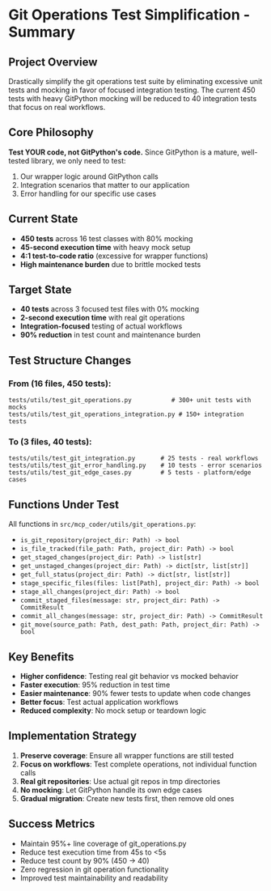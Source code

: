 # Git Operations Test Simplification - Summary

## Project Overview
Drastically simplify the git operations test suite by eliminating excessive unit tests and mocking in favor of focused integration testing. The current 450 tests with heavy GitPython mocking will be reduced to 40 integration tests that focus on real workflows.

## Core Philosophy
**Test YOUR code, not GitPython's code.** Since GitPython is a mature, well-tested library, we only need to test:
1. Our wrapper logic around GitPython calls
2. Integration scenarios that matter to our application  
3. Error handling for our specific use cases

## Current State
- **450 tests** across 16 test classes with 80% mocking
- **45-second execution time** with heavy mock setup
- **4:1 test-to-code ratio** (excessive for wrapper functions)
- **High maintenance burden** due to brittle mocked tests

## Target State
- **40 tests** across 3 focused test files with 0% mocking
- **2-second execution time** with real git operations
- **Integration-focused** testing of actual workflows
- **90% reduction** in test count and maintenance burden

## Test Structure Changes

### From (16 files, 450 tests):
```
tests/utils/test_git_operations.py           # 300+ unit tests with mocks
tests/utils/test_git_operations_integration.py # 150+ integration tests
```

### To (3 files, 40 tests):
```
tests/utils/test_git_integration.py       # 25 tests - real workflows
tests/utils/test_git_error_handling.py    # 10 tests - error scenarios  
tests/utils/test_git_edge_cases.py        # 5 tests - platform/edge cases
```

## Functions Under Test
All functions in `src/mcp_coder/utils/git_operations.py`:
- `is_git_repository(project_dir: Path) -> bool`
- `is_file_tracked(file_path: Path, project_dir: Path) -> bool`
- `get_staged_changes(project_dir: Path) -> list[str]`
- `get_unstaged_changes(project_dir: Path) -> dict[str, list[str]]`
- `get_full_status(project_dir: Path) -> dict[str, list[str]]`
- `stage_specific_files(files: list[Path], project_dir: Path) -> bool`
- `stage_all_changes(project_dir: Path) -> bool`
- `commit_staged_files(message: str, project_dir: Path) -> CommitResult`
- `commit_all_changes(message: str, project_dir: Path) -> CommitResult`
- `git_move(source_path: Path, dest_path: Path, project_dir: Path) -> bool`

## Key Benefits
- **Higher confidence**: Testing real git behavior vs mocked behavior
- **Faster execution**: 95% reduction in test time
- **Easier maintenance**: 90% fewer tests to update when code changes
- **Better focus**: Test actual application workflows
- **Reduced complexity**: No mock setup or teardown logic

## Implementation Strategy
1. **Preserve coverage**: Ensure all wrapper functions are still tested
2. **Focus on workflows**: Test complete operations, not individual function calls
3. **Real git repositories**: Use actual git repos in tmp directories
4. **No mocking**: Let GitPython handle its own edge cases
5. **Gradual migration**: Create new tests first, then remove old ones

## Success Metrics
- Maintain 95%+ line coverage of git_operations.py
- Reduce test execution time from 45s to <5s
- Reduce test count by 90% (450 → 40)
- Zero regression in git operation functionality
- Improved test maintainability and readability
